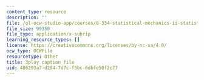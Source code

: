 ```yaml
---
content_type: resource
description: ''
file: /ol-ocw-studio-app/courses/8-334-statistical-mechanics-ii-statistical-physics-of-fields-spring-2014/486293a7d2947d7cf5bc6dbfe50f2c77_eKVr-oKxMPg.srt
file_size: 99350
file_type: application/x-subrip
learning_resource_types: []
license: https://creativecommons.org/licenses/by-nc-sa/4.0/
ocw_type: OCWFile
resourcetype: Other
title: 3play caption file
uid: 486293a7-d294-7d7c-f5bc-6dbfe50f2c77
---
```

